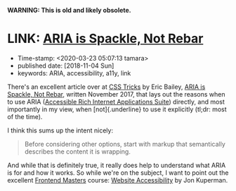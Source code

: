 **WARNING: This is old and likely obsolete.**

LINK: [ARIA is Spackle, Not Rebar](https://css-tricks.com/aria-spackle-not-rebar/)
==================================================================================

-   Time-stamp: \<2020-03-23 05:07:13 tamara\>
-   published date: \[2018-11-04 Sun\]
-   keywords: ARIA, accessibility, a11y, link

There\'s an excellent article over at [CSS Tricks](https://css-tricks.com/) by Eric Bailey, [ARIA is Spackle, Not Rebar](https://css-tricks.com/aria-spackle-not-rebar/), written November 2017, that lays out the reasons when to use ARIA ([Accessible Rich Internet Applications Suite](https://www.w3.org/WAI/standards-guidelines/aria/)) directly, and most importantly in my view, when [not]{.underline} to use it explicitly (tl;dr: most of the time).

I think this sums up the intent nicely:

> Before considering other options, start with markup that semantically describes the content it is wrapping.

And while that is definitely true, it really does help to understand what ARIA is for and how it works. So while we\'re on the subject, I want to point out the excellent [Frontend Masters](https://frontendmasters.com) course: [Website Accessibility](https://frontendmasters.com/courses/web-accessibility/) by Jon Kuperman.
